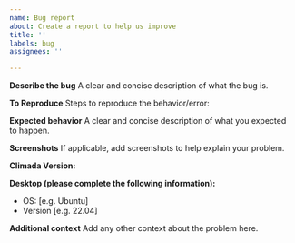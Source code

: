 ```yaml
---
name: Bug report
about: Create a report to help us improve
title: ''
labels: bug
assignees: ''

---
```


**Describe the bug**
A clear and concise description of what the bug is.

**To Reproduce**
Steps to reproduce the behavior/error:

**Expected behavior**
A clear and concise description of what you expected to happen.

**Screenshots**
If applicable, add screenshots to help explain your problem.

**Climada Version:** 

**Desktop (please complete the following information):**
 - OS: [e.g. Ubuntu]
 - Version [e.g. 22.04]

**Additional context**
Add any other context about the problem here.
